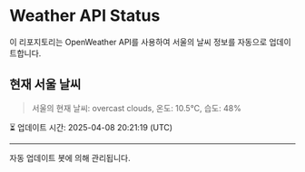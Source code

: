 
# Weather API Status

이 리포지토리는 OpenWeather API를 사용하여 서울의 날씨 정보를 자동으로 업데이트합니다.

## 현재 서울 날씨
> 서울의 현재 날씨: overcast clouds, 온도: 10.5°C, 습도: 48%

⏳ 업데이트 시간: 2025-04-08 20:21:19 (UTC)

---
자동 업데이트 봇에 의해 관리됩니다.
